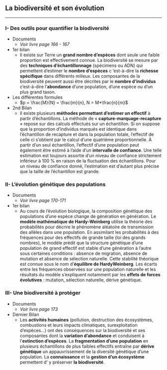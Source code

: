 

## La biodiversité et son évolution

---


### I- Des outils pour quantifier la biodiversité

- Documents 
	- *Voir livre page 166 - 167*
- 1er bilan
	- Il existe sur Terre un **grand nombre d’espèces** dont seule une faible proportion est effectivement connue. La biodiversité se mesure par des **techniques d’échantillonnage** (spécimens ou ADN) qui permettent d’estimer le **nombre d’espèces** c ’est-à-dire la **richesse spécifique** dans différents milieux. Les composantes de la biodiversité peuvent aussi être décrites par le **nombre d’individus** c’est-à-dire l’**abondance** d’une population, d’une espèce ou d’un plus grand taxon.
- Les différentes formules
	- $p = \frac{M}{N} = \frac{m}{n}, N = M*\frac{n}{m}$   
- 2nd Bilan
	- Il existe plusieurs **méthodes permettant d’estimer un effectif** à partir d’échantillons. La méthode de « **capture-marquage-recapture** » repose sur des calculs effectués sur un échantillon. Si on suppose que la proportion d’individus marqués est identique dans l’échantillon de recapture et dans la population totale, l’effectif de celle ci s’obtient par le calcul d’une quatrième proportionnelle. À partir d’un seul échantillon, l’effectif d’une population peut également être estimé à l’aide d’un **intervalle de confiance**. Une telle estimation est toujours assortie d’un niveau de confiance strictement inférieur à 100 % en raison de la fluctuation des échantillons. Pour un niveau de confiance donné, l’estimation est d’autant plus précise que la taille de l’échantillon est grande.

### II- L’évolution génétique des populations

- Documents
	- *Voir livre page 170-171*
- 1er bilan
	- Au cours de l’évolution biologique, la composition génétique des populations d’une espèce change de génération en génération. Le **modèle mathématique de Hardy-Weinberg** utilise la théorie des probabilités pour décrire le phénomène aléatoire de transmission des allèles dans une population. En assimilant les probabilités à des fréquences pour des effectifs de grande taille (loi des grands nombres), le modèle prédit que la structure génétique d’une population de grand effectif est stable d’une génération à l’autre sous certaines conditions : absence de migration, absence de mutation et absence de sélection naturelle. Cette stabilité théorique est connue sous le nom d’**équilibre de HardyWeinberg**. Les écarts entre les fréquences observées sur une population naturelle et les résultats du modèle s’expliquent notamment par les **effets de forces évolutives** : mutation, sélection naturelle, dérive génétique.

### III- Une biodiversité à protéger

- Documents
	- *Voir livre page 173*
- Dernier Bilan
	- Les **activités humaines** (pollution, destruction des écosystèmes, combustions et leurs impacts climatiques, surexploitation d’espèces…) ont des conséquences sur la biodiversité et ses composantes dont la **variation d’abondance** et conduisent à l’**extinction d’espèces**. La **fragmentation d’une population** en plusieurs échantillons de plus faibles effectifs entraîne par **dérive génétique** un appauvrissement de la diversité génétique d’une population. La **connaissance** et la **gestion d’un écosystème** permettent d’ y préserver **la biodiversité**.